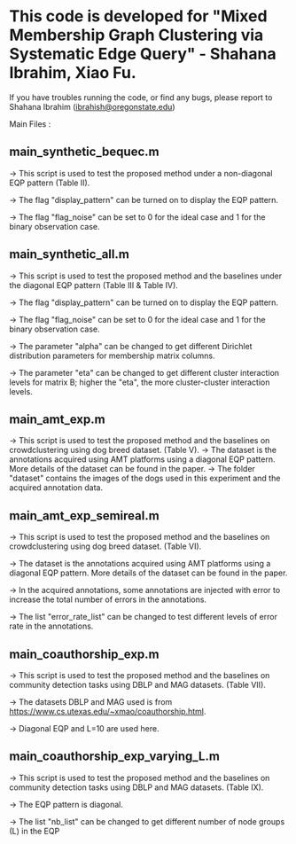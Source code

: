 This code is developed for "**Mixed Membership Graph Clustering via Systematic Edge Query**" - Shahana Ibrahim, Xiao Fu.         
=========================================================================================================================

If you have troubles running the code, or find any bugs, please report to Shahana Ibrahim (ibrahish@oregonstate.edu)

Main Files : 

main_synthetic_bequec.m
----------------------
-> This script is used to test the proposed method under a non-diagonal EQP pattern (Table II).

-> The flag "display_pattern" can be turned on to display the EQP pattern. 

-> The flag "flag_noise" can be set to 0 for the ideal case and 1 for the binary observation case. 


main_synthetic_all.m
----------------------
-> This script is used to test the proposed method and the baselines under the diagonal EQP pattern (Table III & Table IV).

-> The flag "display_pattern" can be turned on to display the EQP pattern. 

-> The flag "flag_noise" can be set to 0 for the ideal case and 1 for the binary observation case. 

-> The parameter "alpha" can be changed to get different Dirichlet distribution parameters for membership matrix columns. 

-> The parameter "eta" can be changed to get different cluster interaction levels for matrix B; higher the "eta", the more cluster-cluster interaction levels. 


main_amt_exp.m
----------------------
-> This script is used to test the proposed method and the baselines on crowdclustering using dog breed dataset. (Table V).
-> The dataset is the annotations acquired using AMT platforms using a diagonal EQP pattern. More details of the dataset can be found in the paper.
-> The folder "dataset" contains the images of the dogs used in this experiment and the acquired annotation data.



main_amt_exp_semireal.m
----------------------
-> This script is used to test the proposed method and the baselines on crowdclustering using dog breed dataset. (Table VI).

-> The dataset is the annotations acquired using AMT platforms using a diagonal EQP pattern. More details of the dataset can be found in the paper.

-> In the acquired annotations, some annotations are injected with error to increase the total number of errors in the annotations. 

-> The list "error_rate_list" can be changed to test different levels of error rate in the annotations.

main_coauthorship_exp.m
----------------------
-> This script is used to test the proposed method and the baselines on community detection tasks using DBLP and MAG datasets. (Table VII).

-> The datasets DBLP and MAG used is from https://www.cs.utexas.edu/~xmao/coauthorship.html.

-> Diagonal EQP and L=10 are used here.


main_coauthorship_exp_varying_L.m
----------------------
-> This script is used to test the proposed method and the baselines on community detection tasks using DBLP and MAG datasets. (Table IX).

-> The EQP pattern is diagonal.

-> The list "nb_list" can be changed to get different number of node groups (L) in the EQP


